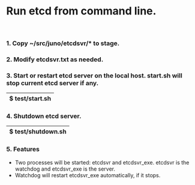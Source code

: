 # Run etcd from command line.

<br>

### 1. Copy ~/src/juno/etcdsvr/* to stage. <br>

### 2. Modify etcdsvr.txt as needed. <br>

### 3. Start or restart etcd server on the local host. start.sh will stop current etcd server if any. <br> 

| $ test/start.sh |
| ---------- |

### 4. Shutdown etcd server.  <br>

| $ test/shutdown.sh |
| --------------|

### 5. Features
- Two processes will be started: etcdsvr and etcdsvr_exe.  etcdsvr is the watchdog and etcdsvr_exe is the server. <br>
- Watchdog will restart etcdsvr_exe automatically, if it stops.

